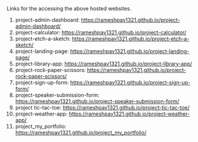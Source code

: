 Links for the accessing the above hosted websites.

1. project-admin-dashboard: https://rameshpav1321.github.io/project-admin-dashboard/
2. project-calculator: https://rameshpav1321.github.io/project-calculator/
3. project-etch-a-sketch: https://rameshpav1321.github.io/project-etch-a-sketch/
4. project-landing-page: https://rameshpav1321.github.io/project-landing-page/
5. project-library-app: https://rameshpav1321.github.io/project-library-app/
6. project-rock-paper-scissors: https://rameshpav1321.github.io/project-rock-paper-scissors/
7. project-sign-up-form: https://rameshpav1321.github.io/project-sign-up-form/
8. project-speaker-submission-form: https://rameshpav1321.github.io/project-speaker-submission-form/
9. project tic-tac-toe: https://rameshpav1321.github.io/project-tic-tac-toe/
10. project-weather-app: https://rameshpav1321.github.io/project-weather-app/
11. project_my_portfolio: https://rameshpav1321.github.io/project_my_portfolio/
